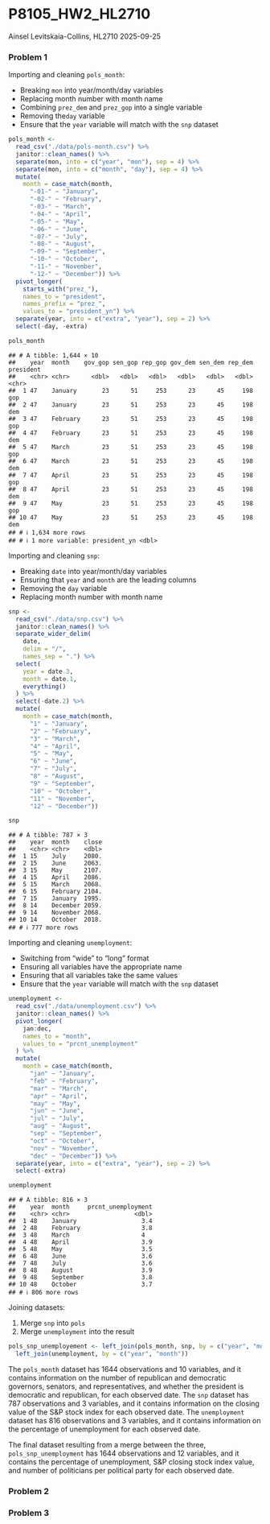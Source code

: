 P8105_HW2_HL2710
================
Ainsel Levitskaia-Collins, HL2710
2025-09-25

### Problem 1

Importing and cleaning `pols_month`:

- Breaking `mon` into year/month/day variables
- Replacing month number with month name
- Combining `prez_dem` and `prez_gop` into a single variable
- Removing the`day` variable
- Ensure that the `year` variable will match with the `snp` dataset

``` r
pols_month <-
  read_csv("./data/pols-month.csv") %>% 
  janitor::clean_names() %>% 
  separate(mon, into = c("year", "mon"), sep = 4) %>% 
  separate(mon, into = c("month", "day"), sep = 4) %>% 
  mutate(
    month = case_match(month,
      "-01-" ~ "January",
      "-02-" ~ "February",
      "-03-" ~ "March",
      "-04-" ~ "April",
      "-05-" ~ "May",
      "-06-" ~ "June",
      "-07-" ~ "July",
      "-08-" ~ "August",
      "-09-" ~ "September",
      "-10-" ~ "October",
      "-11-" ~ "November",
      "-12-" ~ "December")) %>% 
  pivot_longer(
    starts_with("prez_"), 
    names_to = "president", 
    names_prefix = "prez_", 
    values_to = "president_yn") %>% 
  separate(year, into = c("extra", "year"), sep = 2) %>% 
  select(-day, -extra)

pols_month
```

    ## # A tibble: 1,644 × 10
    ##    year  month    gov_gop sen_gop rep_gop gov_dem sen_dem rep_dem president
    ##    <chr> <chr>      <dbl>   <dbl>   <dbl>   <dbl>   <dbl>   <dbl> <chr>    
    ##  1 47    January       23      51     253      23      45     198 gop      
    ##  2 47    January       23      51     253      23      45     198 dem      
    ##  3 47    February      23      51     253      23      45     198 gop      
    ##  4 47    February      23      51     253      23      45     198 dem      
    ##  5 47    March         23      51     253      23      45     198 gop      
    ##  6 47    March         23      51     253      23      45     198 dem      
    ##  7 47    April         23      51     253      23      45     198 gop      
    ##  8 47    April         23      51     253      23      45     198 dem      
    ##  9 47    May           23      51     253      23      45     198 gop      
    ## 10 47    May           23      51     253      23      45     198 dem      
    ## # ℹ 1,634 more rows
    ## # ℹ 1 more variable: president_yn <dbl>

Importing and cleaning `snp`:

- Breaking `date` into year/month/day variables
- Ensuring that `year` and `month` are the leading columns
- Removing the `day` variable
- Replacing month number with month name

``` r
snp <-
  read_csv("./data/snp.csv") %>% 
  janitor::clean_names() %>% 
  separate_wider_delim(
    date,
    delim = "/",
    names_sep = ".") %>% 
  select(
    year = date.3,
    month = date.1,
    everything()
  ) %>% 
  select(-date.2) %>% 
  mutate(
    month = case_match(month,
      "1" ~ "January",
      "2" ~ "February",
      "3" ~ "March",
      "4" ~ "April",
      "5" ~ "May",
      "6" ~ "June",
      "7" ~ "July",
      "8" ~ "August",
      "9" ~ "September",
      "10" ~ "October",
      "11" ~ "November",
      "12" ~ "December"))

snp
```

    ## # A tibble: 787 × 3
    ##    year  month    close
    ##    <chr> <chr>    <dbl>
    ##  1 15    July     2080.
    ##  2 15    June     2063.
    ##  3 15    May      2107.
    ##  4 15    April    2086.
    ##  5 15    March    2068.
    ##  6 15    February 2104.
    ##  7 15    January  1995.
    ##  8 14    December 2059.
    ##  9 14    November 2068.
    ## 10 14    October  2018.
    ## # ℹ 777 more rows

Importing and cleaning `unemployment`:

- Switching from “wide” to “long” format
- Ensuring all variables have the appropriate name
- Ensuring that all variables take the same values
- Ensure that the `year` variable will match with the `snp` dataset

``` r
unemployment <-
  read_csv("./data/unemployment.csv") %>% 
  janitor::clean_names() %>% 
  pivot_longer(
    jan:dec,
    names_to = "month",
    values_to = "prcnt_unemployment"
  ) %>% 
  mutate(
    month = case_match(month,
      "jan" ~ "January",
      "feb" ~ "February",
      "mar" ~ "March",
      "apr" ~ "April",
      "may" ~ "May",
      "jun" ~ "June",
      "jul" ~ "July",
      "aug" ~ "August",
      "sep" ~ "September",
      "oct" ~ "October",
      "nov" ~ "November",
      "dec" ~ "December")) %>% 
  separate(year, into = c("extra", "year"), sep = 2) %>% 
  select(-extra)

unemployment
```

    ## # A tibble: 816 × 3
    ##    year  month     prcnt_unemployment
    ##    <chr> <chr>                  <dbl>
    ##  1 48    January                  3.4
    ##  2 48    February                 3.8
    ##  3 48    March                    4  
    ##  4 48    April                    3.9
    ##  5 48    May                      3.5
    ##  6 48    June                     3.6
    ##  7 48    July                     3.6
    ##  8 48    August                   3.9
    ##  9 48    September                3.8
    ## 10 48    October                  3.7
    ## # ℹ 806 more rows

Joining datasets:

1.  Merge `snp` into `pols`
2.  Merge `unemployment` into the result

``` r
pols_snp_unemployement <- left_join(pols_month, snp, by = c("year", "month")) %>% 
  left_join(unemployment, by = c("year", "month"))
```

The `pols_month` dataset has 1644 observations and 10 variables, and it
contains information on the number of republican and democratic
governors, senators, and representatives, and whether the president is
democratic and republican, for each observed date. The `snp` dataset has
787 observations and 3 variables, and it contains information on the
closing value of the S&P stock index for each observed date. The
`unemployment` dataset has 816 observations and 3 variables, and it
contains information on the percentage of unemployment for each observed
date.

The final dataset resulting from a merge between the three,
`pols_snp_unemployment` has 1644 observations and 12 variables, and it
contains the percentage of unemployment, S&P closing stock index value,
and number of politicians per political party for each observed date.

### Problem 2

### Problem 3
